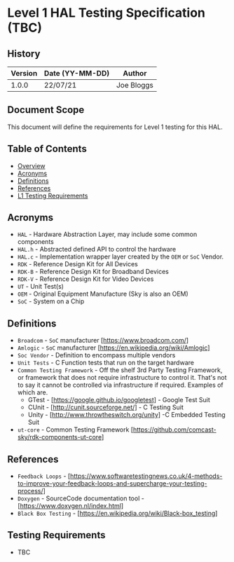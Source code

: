 # Level 1 HAL Testing Specification (TBC)

## History

|Version|Date (YY-MM-DD)|Author|
|-------|-----|-----|
|1.0.0| 22/07/21 |Joe Bloggs|

## Document Scope

This document will define the requirements for Level 1 testing for this HAL.

## Table of Contents

- [Overview](#overview)
- [Acronyms](#acronyms)
- [Definitions](#definitions)
- [References](#references)
- [L1 Testing Requirements](#l1-testing-requirements)

## Acronyms

- `HAL` \- Hardware Abstraction Layer, may include some common components
- `HAL.h` \- Abstracted defined API to control the hardware
- `HAL.c` \- Implementation wrapper layer created by the `OEM` or `SoC` Vendor.
- `RDK` \- Reference Design Kit for All Devices
- `RDK-B` \- Reference Design Kit for Broadband Devices
- `RDK-V` \- Reference Design Kit for Video Devices
- `UT` \- Unit Test(s)
- `OEM` \- Original Equipment Manufacture (Sky is also an OEM)
- `SoC` \- System on a Chip

## Definitions

- `Broadcom` \- `SoC` manufacturer [https://www.broadcom.com/]
- `Amlogic` \- `SoC` manufacturer [https://en.wikipedia.org/wiki/Amlogic]
- `Soc Vendor` \- Definition to encompass multiple vendors
- `Unit Tests` \- C Function tests that run on the target hardware
- `Common Testing Framework` \- Off the shelf 3rd Party Testing Framework, or framework that does not require infrastructure to control it. That's not to say it cannot be controlled via infrastructure if required. Examples of which are.
  - GTest - [https://google.github.io/googletest] \- Google Test Suit
  - CUnit - [http://cunit.sourceforge.net/] \- C Testing Suit
  - Unity - [http://www.throwtheswitch.org/unity] -C Embedded Testing Suit
- `ut-core` - Common Testing Framework [https://github.com/comcast-sky/rdk-components-ut-core]

## References

- `Feedback Loops` \- [https://www.softwaretestingnews.co.uk/4-methods-to-improve-your-feedback-loops-and-supercharge-your-testing-process/]
- `Doxygen` \- SourceCode documentation tool - [https://www.doxygen.nl/index.html]
- `Black Box Testing` \- [https://en.wikipedia.org/wiki/Black-box_testing]

## Testing Requirements

- TBC

